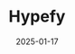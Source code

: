 ---  
layout: startup_page  
title: "Hypefy"  
id: "hypefy.ai"  
permalink: "/hypefyhypefy.ai01172025/"  
website: "https://hypefy.ai/"  
funding_round: "Seed"  
funding_amount: "$1.75M"  
investors: "Interactive Venture Partners, Thomas Peterffy's family office, Euroventures, Oktogon Ventures, Intercapital, Fil Rouge Capital, BA Dražen Pehar"  
about: "Hypefy provides AI-powered software that automates influencer marketing campaigns. It uses LLMs to cultivate relationships between brands and audiences, optimizing campaigns based on data analysis and machine learning models to improve efficiency and targeting."  
markets: "AI, Influencer Marketing"  
hq: "Zagreb, Grad Zagreb, Croatia"  
founded_year: "2021"  
linkedin: "https://www.linkedin.com/company/hypefy-ai"  
twitter: ""  
instagram: ""  
facebook: "https://www.facebook.com/hypefyai"  
crunchbase: "https://www.crunchbase.com/organization/hypefy-ee02"  
pitchbook: "https://pitchbook.com/profiles/company/462782-98"  

date_display: "17-Jan-2025"  
date: "2025-01-17"

# SEO Optimization  
meta_title: "Hypefy - Seed Funding ($1.75M)"  
meta_description: "Hypefy, Hypefy provides AI-powered software that automates influencer marketing campaigns. It uses LLMs to cultivate relationships between brands and audience..."  
meta_keywords: "Hypefy, AI, Influencer Marketing, Seed funding"  
canonical_url: "https://startup.projectstartups.com/hypefyhypefy.ai01172025/"  
---